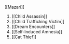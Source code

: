 [[Mazari]]
1. [[Child Assassin]]
2. [[Child Trafficking Victim]]
3. [[Dream Encounters]]
4. [[Self-Induced Amnesia]]
5. [[Cat Thief]]